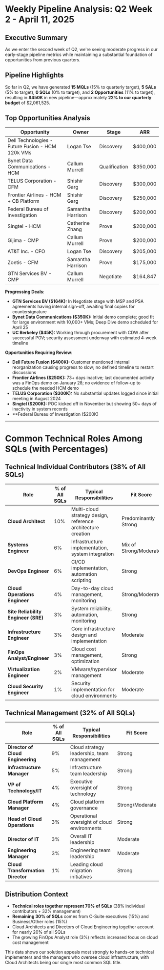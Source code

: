 # Weekly Pipeline Analysis: Q2 Week 2 - April 11, 2025

## Executive Summary
As we enter the second week of Q2, we're seeing moderate progress in our early-stage pipeline metrics while maintaining a substantial foundation of opportunities from previous quarters. 

## Pipeline Highlights
So far in Q2, we have generated **15 MQLs** (15% to quarterly target), **5 SALs** (5% to target), **0 SQLs** (0% to target), and **2 Opportunities** (11% to target), resulting in **$450K** in new pipeline—approximately **22% to our quarterly budget** of $2,061,525.

## Top Opportunities Analysis

| Opportunity                                      | Owner             | Stage         | ARR      |
| ------------------------------------------------ | ----------------- | ------------- | -------- |
| Dell Technologies - Future Fusion - HCM 120k VMs | Logan Tse         | Discovery     | $400,000 |
| Bynet Data Communications - HCM                  | Callum Murrell    | Qualification | $350,000 |
| TELUS Corporation - CFM                          | Shishir Garg      | Discovery     | $300,000 |
| Frontier Airlines - HCM + CB Platform            | Shishir Garg      | Discovery     | $250,000 |
| Federal Bureau of Investigation                  | Samantha Harrison | Discovery     | $200,000 |
| Singtel - HCM                                    | Catherine Zhang   | Prove         | $200,000 |
| Gijima - CMP                                     | Callum Murrell    | Prove         | $200,000 |
| AT&T Inc. - CFO                                  | Logan Tse         | Discovery     | $205,000 |
| Zoetis - CFM                                     | Samantha Harrison | Prove         | $175,000 |
| GTN Services BV - CMP                            | Callum Murrell    | Negotiate     | $164,847 |

**Progressing Deals**:
- **GTN Services BV ($164K):** In Negotiate stage with MSP and PSA agreements having internal sign-off, awaiting final copies for countersignature
- **Bynet Data Communications ($350K):** Initial demo complete; good fit for large environment with 10,000+ VMs; Deep Dive demo scheduled for April 25
- **UC Berkeley ($45K):** Working through procurement with CDW after successful POV; security assessment underway with estimated 4-week timeline

**Opportunities Requiring Review**:
- **Dell Future Fusion ($400K):** Customer mentioned internal reorganization causing progress to slow; no defined timeline to restart discussions
- **Frontier Airlines ($250K):** 73+ days inactive; last documented activity was a FinOps demo on January 28; no evidence of follow-up to schedule the needed HCM demo
- **TELUS Corporation ($300K):** No substantial updates logged since initial meeting in August 2024
- **Singtel ($200K):** POC kicked off in November but showing 50+ days of inactivity in system records
- **Federal Bureau of Investigation ($200K)


--- 
# Common Technical Roles Among SQLs (with Percentages)

## Technical Individual Contributors (38% of All SQLs)

| Role                                | % of All SQLs | Typical Responsibilities                                     | Fit Score              |
| ----------------------------------- | ------------- | ------------------------------------------------------------ | ---------------------- |
| **Cloud Architect**                 | 10%           | Multi-cloud strategy design, reference architecture creation | Predominantly Strong   |
| **Systems Engineer**                | 6%            | Infrastructure implementation, system integration            | Mix of Strong/Moderate |
| **DevOps Engineer**                 | 6%            | CI/CD implementation, automation scripting                   | Strong                 |
| **Cloud Operations Engineer**       | 4%            | Day-to-day cloud management, monitoring                      | Strong/Moderate        |
| **Site Reliability Engineer (SRE)** | 3%            | System reliability, automation, monitoring                   | Strong                 |
| **Infrastructure Engineer**         | 3%            | Core infrastructure design and implementation                | Moderate               |
| **FinOps Analyst/Engineer**         | 3%            | Cloud cost management, optimization                          | Strong                 |
| **Virtualization Engineer**         | 2%            | VMware/hypervisor management                                 | Moderate               |
| **Cloud Security Engineer**         | 1%            | Security implementation for cloud environments               | Moderate               |

## Technical Management (32% of All SQLs)

| Role                              | % of All SQLs | Typical Responsibilities                    | Fit Score       |
| --------------------------------- | ------------- | ------------------------------------------- | --------------- |
| **Director of Cloud Engineering** | 9%            | Cloud strategy leadership, team management  | Strong          |
| **Infrastructure Manager**        | 5%            | Infrastructure team leadership              | Strong          |
| **VP of Technology/IT**           | 4%            | Executive oversight of technology           | Strong          |
| **Cloud Platform Manager**        | 4%            | Cloud platform governance                   | Strong/Moderate |
| **Head of Cloud Operations**      | 3%            | Operational oversight of cloud environments | Strong          |
| **Director of IT**                | 3%            | Overall IT leadership                       | Moderate        |
| **Engineering Manager**           | 3%            | Engineering team leadership                 | Moderate        |
| **Cloud Transformation Director** | 1%            | Leading cloud migration initiatives         | Strong          |

## Distribution Context
- **Technical roles together represent 70% of SQLs** (38% individual contributors + 32% management)
- **Remaining 30% of SQLs** comes from C-Suite executives (15%) and Business/Other roles (15%)
- Cloud Architects and Directors of Cloud Engineering together account for nearly 20% of all SQLs
- The growing FinOps Analyst role (3%) reflects increased focus on cloud cost management

This data shows our solution appeals most strongly to hands-on technical implementers and the managers who oversee cloud infrastructure, with Cloud Architects being our single most common SQL title.
